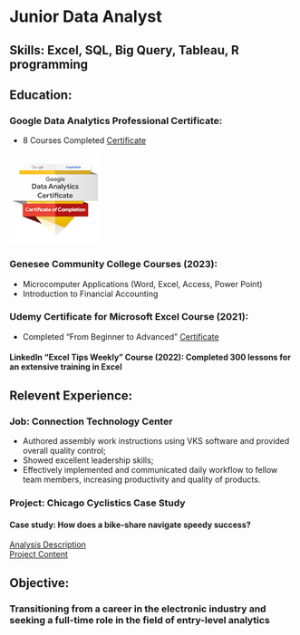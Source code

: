 # Junior Data Analyst

## Skills: Excel, SQL, Big Query, Tableau, R programming

## Education:

### Google Data Analytics Professional Certificate:
- 8 Courses Completed
[Certificate](https://www.coursera.org/share/2ee91bdc4a89b821fbb89e80e85a6241)

![Coursera Badge](/Images/google_badge.png)

### Genesee Community College Courses (2023):
- Microcomputer Applications (Word, Excel, Access, Power Point)
- Introduction to Financial Accounting

### Udemy Certificate for Microsoft Excel Course (2021):  
- Completed “From Beginner to Advanced”
[Certificate](https://www.udemy.com/certificate/UC-b6f25bf5-7a81-440d-9fb2-c4453ca03353/)

#### LinkedIn “Excel Tips Weekly” Course (2022): Completed 300 lessons for an extensive training in Excel

## Relevent Experience:
### Job: Connection Technology Center
- Authored assembly work instructions using VKS software and provided overall quality control;
- Showed excellent leadership skills;
- Effectively implemented and communicated daily workflow to fellow team members, increasing productivity and quality of products.

### Project: Chicago Cyclistics Case Study
#### Case study: How does a bike-share navigate speedy success?
[Analysis Description](Analysis%20Description.pdf)  
[Project Content](Project%20content.pdf)

## Objective:
### Transitioning from a career in the electronic industry and seeking a full-time role in the field of entry-level analytics


